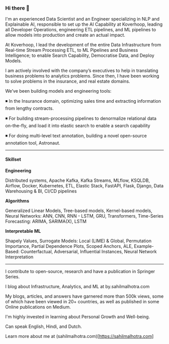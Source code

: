 ### Hi there 👋
I'm an experienced Data Scientist and an Engineer specializing in NLP and Explainable AI, responsible to set up the AI Capability at Koverhoop, leading all Developer Operations, engineering ETL pipelines, and ML pipelines to allow models into production and create an actual impact.

At Koverhoop, I lead the development of the entire Data Infrastructure from Real-time Stream Processing ETL, to ML Pipelines and Business Intelligence; to enable Search Capability, Democratise Data, and Deploy Models.

I am actively involved with the company’s executives to help in translating business problems to analytics problems. Since then, I have been working to solve problems in the insurance, and real estate domains.

We’ve been building models and engineering tools:

◾ In the Insurance domain, optimizing sales time and extracting information from lengthy contracts.

◾ For building stream-processing pipelines to denormalize relational data on-the-fly, and load it into elastic search to enable a search capability

◾ For doing multi-level text annotation, building a novel open-source annotation tool, Astronaut.

---

#### Skillset

**Engineering**

Distributed systems, Apache Kafka, Kafka Streams, MLflow, KSQLDB, Airflow, Docker, Kubernetes, ETL, Elastic Stack, FastAPI, Flask, Django, Data Warehousing & BI, CI/CD pipelines

**Algorithms**

Generalized Linear Models, Tree-based models, Kernel-based models, Neural Networks: ANN, CNN, RNN - LSTM, GRU, Transformers, Time-Series Forecasting: ARIMA, SARIMA(X), LSTM

**Interpretable ML**

Shapely Values, Surrogate Models: Local (LIME) & Global, Permutation Importance, Partial Dependence Plots, Scoped Anchors, ALE, Example-Based: Counterfactual, Adversarial, Influential Instances, Neural Network Interpretation

---

I contribute to open-source, research and have a publication in Springer Series.

I blog about Infrastructure, Analytics, and ML at by.sahilmalhotra.com

My blogs, articles, and answers have garnered more than 500k views, some of which have been viewed in 20+ countries, as well as published in some Online publications on Medium.

I'm highly invested in learning about Personal Growth and Well-being.

Can speak English, Hindi, and Dutch.

Learn more about me at (sahilmalhotra.com)[https://sahilmalhotra.com]
